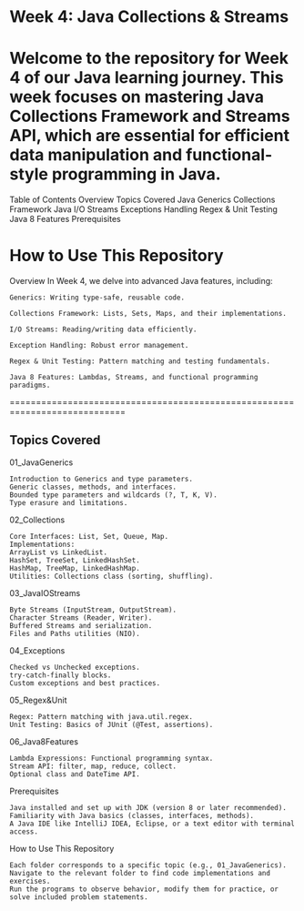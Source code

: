 Week 4: Java Collections & Streams
===========================================================================================

Welcome to the repository for Week 4 of our Java learning journey. This week focuses on mastering Java Collections Framework and Streams API,
which are essential for efficient data manipulation and functional-style programming in Java.
===========================================================================================
Table of Contents
    Overview
    Topics Covered
        Java Generics
        Collections Framework
        Java I/O Streams
        Exceptions Handling
        Regex & Unit Testing
        Java 8 Features
    Prerequisites

How to Use This Repository
=======================================================================
Overview
In Week 4, we delve into advanced Java features, including:

    Generics: Writing type-safe, reusable code.
    
    Collections Framework: Lists, Sets, Maps, and their implementations.
    
    I/O Streams: Reading/writing data efficiently.
    
    Exception Handling: Robust error management.
    
    Regex & Unit Testing: Pattern matching and testing fundamentals.
    
    Java 8 Features: Lambdas, Streams, and functional programming paradigms.
============================================================================

Topics Covered
----------------------------------------------------------------
01_JavaGenerics

    Introduction to Generics and type parameters.
    Generic classes, methods, and interfaces.
    Bounded type parameters and wildcards (?, T, K, V).
    Type erasure and limitations.

02_Collections

    Core Interfaces: List, Set, Queue, Map.
    Implementations:
    ArrayList vs LinkedList.
    HashSet, TreeSet, LinkedHashSet.
    HashMap, TreeMap, LinkedHashMap.
    Utilities: Collections class (sorting, shuffling).

03_JavaIOStreams

    Byte Streams (InputStream, OutputStream).
    Character Streams (Reader, Writer).
    Buffered Streams and serialization.
    Files and Paths utilities (NIO).

04_Exceptions

    Checked vs Unchecked exceptions.
    try-catch-finally blocks.
    Custom exceptions and best practices.

05_Regex&Unit

    Regex: Pattern matching with java.util.regex.
    Unit Testing: Basics of JUnit (@Test, assertions).

06_Java8Features

    Lambda Expressions: Functional programming syntax.
    Stream API: filter, map, reduce, collect.
    Optional class and DateTime API.

Prerequisites

    Java installed and set up with JDK (version 8 or later recommended).
    Familiarity with Java basics (classes, interfaces, methods).
    A Java IDE like IntelliJ IDEA, Eclipse, or a text editor with terminal access. 
How to Use This Repository

    Each folder corresponds to a specific topic (e.g., 01_JavaGenerics).
    Navigate to the relevant folder to find code implementations and exercises.
    Run the programs to observe behavior, modify them for practice, or solve included problem statements.

